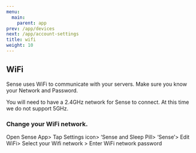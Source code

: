 ```yaml
---
menu:
  main:
    parent: app
prev: /app/devices
next: /app/account-settings
title: wifi
weight: 10
---
```


## WiFi


Sense uses WiFi to communicate with your servers. Make sure you know your Network and Password.


You will need to have a 2.4GHz network for Sense to connect. At this time we do not support 5GHz.



### Change your WiFi network.

Open Sense App> Tap Settings icon> ‘Sense and Sleep Pill> ‘Sense’> Edit WiFi> Select your Wifi network > Enter WiFi network password

